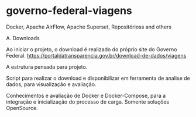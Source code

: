 # governo-federal-viagens
Docker, Apache AirFlow, Apache Superset, Repositórioss and others 


A. Downloads 

Ao iniciar o projeto, o download é realizado do próprio site do Governo Federal.
https://portaldatransparencia.gov.br/download-de-dados/viagens

A estrutura pensada para projeto.


Script para realizar o download e disponibilizar em ferramenta de analise de dados, para visualização e avaliação.

Conhecimentos e avaliação de Docker e Docker-Compose, para a integração e inicialização do processo de carga.
Somente soluções OpenSource.
